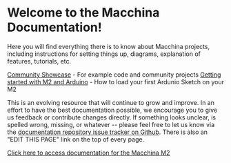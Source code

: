 # Welcome to the Macchina Documentation!

Here you will find everything there is to know about Macchina projects, including instructions for setting things up, diagrams, explanation of features, tutorials, etc.


[Community Showcase](http://showcase.macchina.cc/) - For example code and community projects
[Getting started with M2 and Arduino](http://docs.macchina.cc/m2/getting-started/arduino.html) - How to load your first Ardunio Sketch on your M2

This is an evolving resource that will continue to grow and improve. In an effort to have the best documentation possible, we encourage you to give us feedback or contribute changes directly. If something looks unclear, is spelled wrong, missing, or whatever -- please feel free to let us know via the [documentation repository issue tracker on Github](https://github.com/macchina/docs/issues).  There is also an "EDIT THIS PAGE" link on the top of every page.

[Click here to access documentation for the Macchina M2](/m2/README.md)

